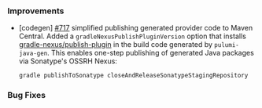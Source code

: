 ### Improvements

- [codegen] [#717](https://github.com/pulumi/pulumi-java/issues/717)
  simplified publishing generated provider code to Maven Central.
  Added a `gradleNexusPublishPluginVersion` option that installs
  [gradle-nexus/publish-plugin](https://github.com/gradle-nexus/publish-plugin)
  in the build code generated by `pulumi-java-gen`. This enables
  one-step publishing of generated Java packages via Sonatype's OSSRH
  Nexus:

  ```
  gradle publishToSonatype closeAndReleaseSonatypeStagingRepository
  ```

### Bug Fixes
